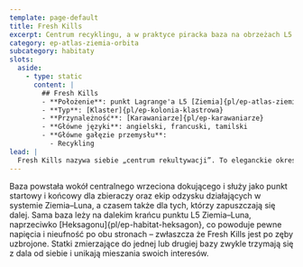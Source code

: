```yaml
---
template: page-default
title: Fresh Kills
excerpt: Centrum recyklingu, a w praktyce piracka baza na obrzeżach L5 Ziemia-Luna.
category: ep-atlas-ziemia-orbita
subcategory: habitaty
slots:
  aside:
    - type: static
      content: |
        ## Fresh Kills
        - **Położenie**: punkt Lagrange'a L5 [Ziemia]{pl/ep-atlas-ziemia-orbita}-[Luna]{pl/ep-atlas-luna}
        - **Typ**: [Klaster]{pl/ep-kolonia-klastrowa}
        - **Przynależność**: [Karawaniarze]{pl/ep-karawaniarze}
        - **Główne języki**: angielski, francuski, tamilski
        - **Główne gałęzie przemysłu**: 
          - Recykling
lead: |
  Fresh Kills nazywa siebie „centrum rekultywacji”. To eleganckie określenie na bazę złomiarzy, co z kolei jest eufemizmem dla „twierdzy [piratów]{pl/ep-piraci}”. I to wcale niemałej – co najmniej kilka tysięcy transludzi faktycznie nazywa to siedlisko występku swoim domem. 
---
```

Baza powstała wokół centralnego wrzeciona dokującego i służy jako punkt startowy i końcowy dla zbieraczy oraz ekip odzysku działających w systemie Ziemia–Luna, a czasem także dla tych, którzy zapuszczają się dalej. Sama baza leży na dalekim krańcu punktu L5 Ziemia–Luna, naprzeciwko [Heksagonu]{pl/ep-habitat-heksagon}, co powoduje pewne napięcia i nieufność po obu stronach – zwłaszcza że Fresh Kills jest po zęby uzbrojone. Statki zmierzające do jednej lub drugiej bazy zwykle trzymają się z dala od siebie i unikają mieszania swoich interesów.
